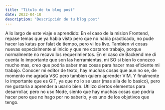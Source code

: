 ```yaml
---
title: "Título de tu blog post"
date: 2022-04-10
description: 'Descripción de tu blog post'
---
```


A lo largo de este viaje e aprendido:
En el caso de la mision Frontend, repase temas que ya habia visto pero que no habia practicado, no pude hacer las katas por falat de tiempo, pero vi los live.
Tambien vi cosas nuevas especialmente al inicio y que me costaron trabajo, porque normalmente no recavo los requerimientos.
En el caso de Backend me di cuenta lo importante que son las herramientas, mi SO si bien lo conozco mucho mas, creo que podria saber mas cosas para hacer
mas eficiente mi trabajo. Conocer mi editor de texto, hay muchas cosas que aun no se, de momento me agrada VSC pero tambien quiero aprender VIM.
Y finalmente lo importante que es GIT, ya que no lo se usar (mas alla de lo basico), pero me gustaria a aprender a usarlo bien.
Utilizo ciertos elementos para desarrollar, pero no uso Node, siento que hay muchas cosas que podria hacer pero que no hago por no saberlo, y es
uno de los objetivos que tengo.
